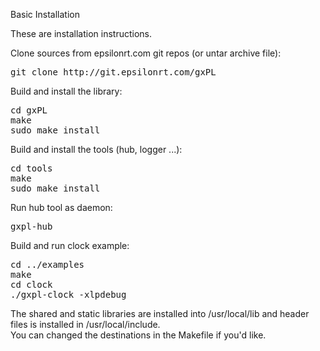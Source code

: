 Basic Installation

These are installation instructions.

Clone sources from epsilonrt.com git repos (or untar archive file):

<pre class="fragment">
git clone http://git.epsilonrt.com/gxPL
</pre>

Build and install the library:

<pre class="fragment">
cd gxPL
make
sudo make install
</pre>

Build and install the tools (hub, logger ...):

<pre class="fragment">
cd tools
make
sudo make install
</pre>

Run hub tool as daemon:

<pre class="fragment">
gxpl-hub
</pre>

Build and run clock example:

<pre class="fragment">
cd ../examples
make
cd clock
./gxpl-clock -xlpdebug
</pre>

The shared and static libraries are installed into /usr/local/lib and 
header files is installed in /usr/local/include.  
You can changed the destinations in the Makefile if you'd like.
